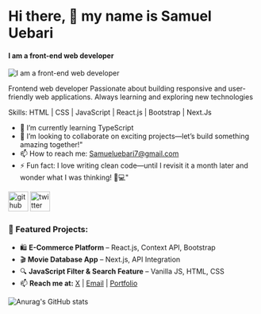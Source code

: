 # Hi there, 👋 my name is Samuel Uebari
#### I am a front-end web developer
![I am a front-end web developer](https://pbs.twimg.com/profile_banners/1831812948924186624/1741638898/600x200)

Frontend web developer Passionate about building responsive and user-friendly web applications. Always learning and exploring new technologies

Skills: HTML | CSS | JavaScript | React.js | Bootstrap | Next.Js

- 🌱 I’m currently learning TypeScript 
- 👯 I’m looking to collaborate on exciting projects—let’s build something amazing together!" 
- 📫 How to reach me: Samueluebari7@gmail.com 
- ⚡ Fun fact: I love writing clean code—until I revisit it a month later and wonder what I was thinking! 🤔💻" 

[<img src='https://cdn.jsdelivr.net/npm/simple-icons@3.0.1/icons/github.svg' alt='github' height='40'>](https://github.com/https://github.com/MrSamuelUN)  [<img src='https://cdn.jsdelivr.net/npm/simple-icons@3.0.1/icons/twitter.svg' alt='twitter' height='40'>](https://twitter.com/https://x.com/Mrsamuel_UN)  


### 📌 Featured Projects:  
- 🛍️ **E-Commerce Platform** – React.js, Context API, Bootstrap  
- 🎬 **Movie Database App** – Next.js, API Integration  
- 🔍 **JavaScript Filter & Search Feature** – Vanilla JS, HTML, CSS
- 📫 **Reach me at:** [X](https://x.com/Mrsamuel_UN) | [Email](samueluebari7@gmail.com) | [Portfolio](your-portfolio-url)


![Anurag's GitHub stats](https://github-readme-stats.vercel.app/api?username=MrsamuelUN&theme=light&show_icons=true)
